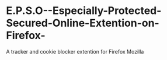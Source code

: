 # E.P.S.O--Especially-Protected-Secured-Online-Extention-on-Firefox-
A tracker and cookie blocker extention for Firefox Mozilla  
